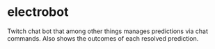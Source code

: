 # electrobot
Twitch chat bot that among other things manages predictions via chat commands. Also shows the outcomes of each resolved prediction.
